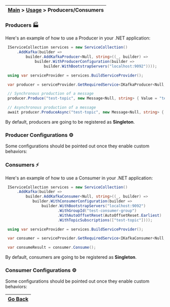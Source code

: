 | [Main](/README.md) > [Usage](/docs/Usage.md) > Producers/Consumers |
|--------------------------------------------------------------------|

### Producers :factory:

Here's an example of how to use a Producer in your .NET application:

```C#
 IServiceCollection services = new ServiceCollection()
     .AddKafka(builder =>
         builder.AddKafkaProducer<Null, string>((_, builder) =>
             builder.WithProducerConfiguration(builder =>
                 builder.WithBootstrapServers("localhost:9092"))));

 using var serviceProvider = services.BuildServiceProvider();

 var producer = serviceProvider.GetRequiredService<IKafkaProducer<Null, string>>();

 // Synchronous production of a message
 producer.Produce("test-topic", new Message<Null, string> { Value = "test" });

 // Asynchronous production of a message
 await producer.ProduceAsync("test-topic", new Message<Null, string> { Value = "test" });
```

By default, producers are going to be registered as **Singleton**.

### Producer Configurations :gear:

Some configurations should be pointed out once they enable custom behaviors:

### Consumers :zap:

Here's an example of how to use a Consumer in your .NET application:

```C#
 IServiceCollection services = new ServiceCollection()
     .AddKafka(builder =>
         builder.AddKafkaConsumer<Null, string>((_, builder) =>
            builder.WithConsumerConfiguration(builder =>
                builder.WithBootstrapServers("localhost:9092")
                       .WithGroupId("test-consumer-group")
                       .WithAutoOffsetReset(AutoOffsetReset.Earliest)
                       .WithTopicSubscriptions(["test-topic"])));

 using var serviceProvider = services.BuildServiceProvider();

 var consumer = serviceProvider.GetRequiredService<IKafkaConsumer<Null, string>>();

 var consumeResult = consumer.Consume();
```

By default, consumers are going to be registered as **Singleton**.

### Consumer Configurations :gear:

Some configurations should be pointed out once they enable custom behaviors:

| [Go Back](/README.md) |
|-----------------------| 